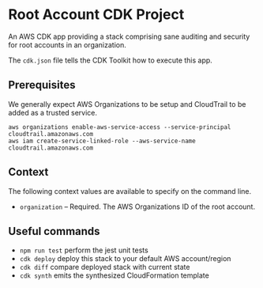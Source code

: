 # Root Account CDK Project

An AWS CDK app providing a stack comprising sane auditing and security for root accounts in an organization.

The `cdk.json` file tells the CDK Toolkit how to execute this app.

## Prerequisites

We generally expect AWS Organizations to be setup and CloudTrail to be added as a trusted service.

```
aws organizations enable-aws-service-access --service-principal cloudtrail.amazonaws.com
aws iam create-service-linked-role --aws-service-name cloudtrail.amazonaws.com
```

## Context

The following context values are available to specify on the command line.

* `organization` – Required. The AWS Organizations ID of the root account.

## Useful commands

- `npm run test` perform the jest unit tests
- `cdk deploy` deploy this stack to your default AWS account/region
- `cdk diff` compare deployed stack with current state
- `cdk synth` emits the synthesized CloudFormation template
